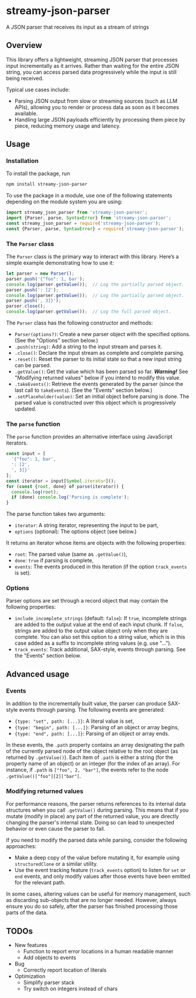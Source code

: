 # streamy-json-parser
A JSON parser that receives its input as a stream of strings

## Overview

This library offers a lightweight, streaming JSON parser that processes input incrementally as it arrives. Rather than waiting for the entire JSON string, you can access parsed data progressively while the input is still being received.

Typical use cases include:
* Parsing JSON output from slow or streaming sources (such as LLM APIs), allowing you to render or process data as soon as it becomes available.
* Handling large JSON payloads efficiently by processing them piece by piece, reducing memory usage and latency.

## Usage

### Installation

To install the package, run
```bash
npm install streamy-json-parser
```

To use the package in a module, use one of the following statements depending on the module system you are using:
```javascript
import streamy_json_parser from 'streamy-json-parser';
import {Parser, parse, SyntaxError} from 'streamy-json-parser';
const streamy_json_parser = require('streamy-json-parser');
const {Parser, parse, SyntaxError} = require('streamy-json-parser');
```

### The `Parser` class

The `Parser` class is the primary way to interact with this library. Here’s a simple
example demonstrating how to use it:
```javascript
let parser = new Parser();
parser.push('{"foo": 1, bar');
console.log(parser.getValue());  // Log the partially parsed object.
parser.push(': [2');
console.log(parser.getValue());  // Log the partially parsed object.
parser.push(', 3]}');
parser.close();
console.log(parser.getValue());  // Log the full parsed object.
```

The `Parser` class has the following constructor and methods:
* `Parser(options?)`: Create a new parser object with the specified options. (See the "Options" section below.)
* `.push(string)`: Add a string to the input stream and parses it.
* `.close()`: Declare the input stream as complete and complete parsing.
* `.reset()`: Reset the parser to its initial state so that a new input string can be parsed.
* `.getValue()`: Get the value which has been parsed so far.  ***Warning!*** See "Modifying returned values" below
if you intend to modify this value.
* `.takeEvents()`: Retrieve the events generated by the parser (since the last call to `takeEvents`).
  (See the "Events" section below.)
* `.setPlaceholder(value)`: Set an initial object before parsing is done. The parsed value is constructed
  over this object which is progressively updated.

### The `parse` function

The `parse` function provides an alternative interface using JavaScript iterators.

```javascript
const input = [
  '{"foo": 1, bar',
  ': [2',
  ', 3]}'
];
const iterator = input[Symbol.iterator]();
for (const {root, done} of parse(iterator)) {
  console.log(root);
  if (done) console.log('Parsing is complete');
}
```

The parse function takes two arguments:
* `iterator`: A string iterator, representing the input to be part,
* `options` (optional): The options object (see below.)

It returns an iterator whose items are objects with the following properties:
* `root`: The parsed value (same as `.getValue()`),
* `done`: `true` if parsing is complete,
* `events`: The events produced in this iteration (if the option `track_events` is set).

### Options

Parser options are set through a record object that may contain the following properties:
* `include_incomplete_strings` (default: `false`): If `true`, incomplete strings are added
  to the output value at the end of each input chunk. If `false`, strings are added to the
  output value object only when they are complete.  You can also set this option to a string
  value, which is in this case added as a suffix to incomplete string values (e.g. use "...").
* `track_events`: Track additional, SAX-style, events through parsing.  See the "Events" section
  below.

## Advanced usage

### Events

In addition to the incrementally built value, the parser can produce SAX-style events through
parsing. The following events are generated:
* `{type: "set", path: [...]}`: A literal value is set,
* `{type: "begin", path: [...]}`: Parsing of an object or array begins,
* `{type: "end", path: [...]}`: Parsing of an object or array ends.

In these events, the `.path` property contains an array designating the path of the currently
parsed node of the object relative to the root object (as returned by `.getValue()`). Each item
of `.path` is either a string (for the property name of an object) or an integer (for the index of an array).
For instance, if `.path` is `["foo", 2, "bar"]`, the events refer to the node `.getValue()["foo"][2]["bar"]`.

### Modifying returned values

For performance reasons, the parser returns references to its internal data structures when you call `.getValue()` during parsing. This means that if you mutate (modify in place) any part of the returned value, you are directly changing the parser's internal state. Doing so can lead to unexpected behavior or even cause the parser to fail.

If you need to modify the parsed data while parsing, consider the following approaches:
* Make a deep copy of the value before mutating it, for example using `structuredClone` or a similar utility.
* Use the event tracking feature (`track_events` option) to listen for `set` or `end` events, and only modify values after those events have been emitted for the relevant path.

In some cases, altering values can be useful for memory management, such as discarding sub-objects that are no longer needed. However, always ensure you do so safely, after the parser has finished processing those parts of the data.

## TODOs

* New features
  * Function to report error locations in a human readable manner
  * Add objects to events
* Bug
  * Correctly report location of literals
* Optimization
  * Simplify parser stack
  * Try switch on integers instead of chars
